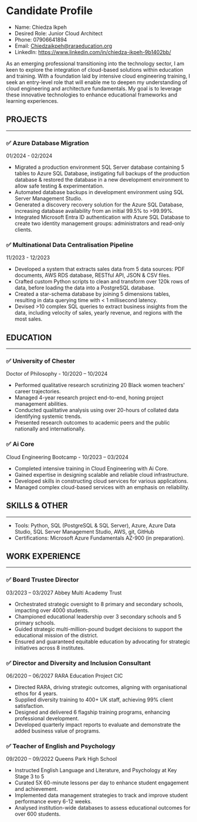# Candidate Profile

- Name: Chiedza Ikpeh 
- Desired Role: Junior Cloud Architect
- Phone: 07906641894  
- Email:  Chiedzaikpeh@raraeducation.org
- LinkedIn: https://www.linkedin.com/in/chiedza-ikpeh-9b1402bb/ 

As an emerging professional transitioning into the technology sector, I am keen to explore the integration of cloud-based solutions within education and training. With a foundation laid by intensive cloud engineering training, I seek an entry-level role that will enable me to deepen my understanding of cloud engineering and architecture fundamentals. My goal is to leverage these innovative technologies to enhance educational frameworks and learning experiences.
 
## PROJECTS 
_______________________________________________________________________________________________________________ 
### ✅ Azure Database Migration 
01/2024 - 02/2024 

- Migrated a production environment SQL Server database containing 5 tables to Azure SQL Database, 
instigating full backups of the production database & restored the database in a new development 
environment to allow safe testing & experimentation. 
- Automated database backups in development environment using SQL Server Management Studio. 
- Generated a discovery recovery solution for the Azure SQL Database, increasing database availability 
from an initial 99.5% to >99.99%. 
- Integrated Microsoft Entra ID authentication with Azure SQL Database to create two identity 
management groups: administrators and read-only clients. 
 
### ✅ Multinational Data Centralisation Pipeline 
11/2023 - 12/2023 
 
- Developed a system that extracts sales data from 5 data sources: PDF documents, AWS RDS 
database, RESTful API, JSON & CSV files. 
- Crafted custom Python scripts to clean and transform over 120k rows of data, before loading the data 
into a PostgreSQL database.
- Created a star-schema database by joining 5 dimensions tables, resulting in data querying time with < 
1 millisecond latency. 
- Devised >10 complex SQL queries to extract business insights from the data, including velocity of 
sales, yearly revenue, and regions with the most sales. 
 
## EDUCATION 
_______________________________________________________________________________________________________________ 
 
### ✅ University of Chester 
Doctor of Philosophy - 10/2020 – 10/2024 
 
- Performed qualitative research scrutinizing 20 Black women teachers' career trajectories. 
- Managed 4-year research project end-to-end, honing project management abilities. 
- Conducted qualitative analysis using over 20-hours of collated data identifying systemic trends. 
- Presented research outcomes to academic peers and the public nationally and internationally. 

### ✅ Ai Core
Cloud Engineering Bootcamp - 10/2023 – 03/2024 
 
- Completed intensive training in Cloud Engineering with Ai Core. 
- Gained expertise in designing scalable and reliable cloud infrastructure. 
- Developed skills in constructing cloud services for various applications. 
- Managed complex cloud-based services with an emphasis on reliability. 

## SKILLS & OTHER 
_______________________________________________________________________________________________________________ 
- Tools: Python, SQL (PostgreSQL & SQL Server), Azure, Azure Data Studio, SQL Server Management Studio, AWS, 
git, GitHub
- Certifications: Microsoft Azure Fundamentals AZ-900 (in preparation). 
 
## WORK EXPERIENCE 
_______________________________________________________________________________________________________________ 
 

### ✅ Board Trustee Director 
03/2023 – 03/2027 
Abbey Multi Academy Trust 
 
- Orchestrated strategic oversight to 8 primary and secondary schools, impacting over 4000 students. 
- Championed educational leadership over 3 secondary schools and 5 primary schools. 
- Guided strategic multi-million-pound budget decisions to support the educational mission of the district. 
- Ensured and guaranteed equitable education by advocating for strategic initiatives across 8 institutes. 
 
### ✅ Director and Diversity and Inclusion Consultant  
06/2020 – 06/2027 
RARA Education Project CIC 
 
- Directed RARA, driving strategic outcomes, aligning with organisational ethos for 4 years. 
- Supplied diversity training to 400+ UK staff, achieving 99% client satisfaction. 
- Designed and delivered 6 flagship training programs, enhancing professional development. 
- Developed quarterly impact reports to evaluate and demonstrate the added business value of programs. 
 
 
### ✅ Teacher of English and Psychology  
09/2020 – 09/2022 
Queens Park High School 
 
- Instructed English Language and Literature, and Psychology at Key Stage 3 to 5  
- Curated 5X 60-minute lessons per day to enhance student engagement and achievement. 
- Implemented data management strategies to track and improve student performance every 6-12 weeks. 
- Analysed institution-wide databases to assess educational outcomes for over 600 students. 
 
